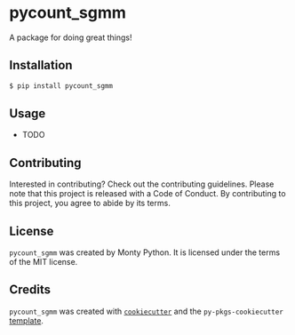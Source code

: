 # pycount_sgmm

A package for doing great things!

## Installation

```bash
$ pip install pycount_sgmm
```

## Usage

- TODO

## Contributing

Interested in contributing? Check out the contributing guidelines. Please note that this project is released with a Code of Conduct. By contributing to this project, you agree to abide by its terms.

## License

`pycount_sgmm` was created by Monty Python. It is licensed under the terms of the MIT license.

## Credits

`pycount_sgmm` was created with [`cookiecutter`](https://cookiecutter.readthedocs.io/en/latest/) and the `py-pkgs-cookiecutter` [template](https://github.com/py-pkgs/py-pkgs-cookiecutter).
